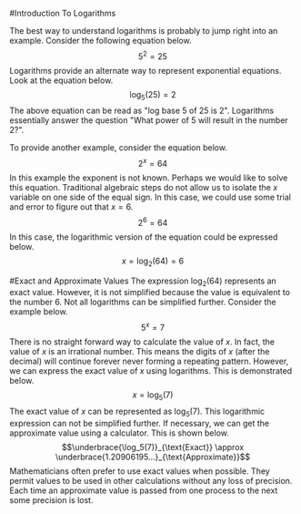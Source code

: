 #Introduction To Logarithms

The best way to understand logarithms is probably to jump right into an example. Consider the following equation below.
$$5^2 = 25$$
Logarithms provide an alternate way to represent exponential equations.  Look at the equation below.
$$\log_5(25) = 2$$
The above equation can be read as "log base 5 of 25 is 2".  Logarithms essentially answer the question "What power of 5 will result in the number 2?".

To provide another example, consider the equation below.
$$2^x = 64$$
In this example the exponent is not known.  Perhaps we would like to solve this equation. Traditional algebraic steps do not allow us to isolate the $x$ variable on one side of the equal sign. In this case, we could use some trial and error to figure out that $x=6$.
$$2^6 = 64$$
In this case, the logarithmic version of the equation could be expressed below.
$$x = \log_2(64) = 6$$

#Exact and Approximate Values
The expression $\log_2(64)$ represents an exact value.  However, it is not simplified because the value is equivalent to the number $6$.  Not all logarithms can be simplified further.  Consider the example below.
$$5^x = 7$$
There is no straight forward way to calculate the value of $x$.  In fact, the value of $x$ is an irrational number. This means the digits of $x$ (after the decimal) will continue forever never forming a repeating pattern.  However, we can express the exact value of $x$ using logarithms.  This is demonstrated below.
$$x = \log_5(7)$$
The exact value of $x$ can be represented as $\log_5(7)$.  This logarithmic expression can not be simplified further.  If necessary, we can get the approximate value using a calculator. This is shown below.
$$\underbrace{\log_5(7)}_{\text{Exact}} \approx \underbrace{1.20906195...}_{\text{Approximate}}$$
Mathematicians often prefer to use exact values when possible.  They permit values to be used in other calculations without any loss of precision.  Each time an approximate value is passed from one process to the next some precision is lost.
